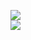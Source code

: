 [![](https://img.shields.io/badge/Made%20With-Github%20Spray-lightgrey.svg?style=for-the-badge&logo=github)](https://github.com/Annihil/github-spray#23518)  
[![](https://i.imgur.com/2DrTn0Z.gif)](https://github.com/Annihil/github-spray)